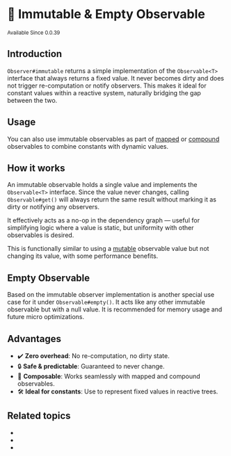 # 🗿 Immutable & Empty Observable

<sup>
Available Since 0.0.39
</sup>

## Introduction

`Observer#immutable` returns a simple implementation of the `Observable<T>` interface that always returns a fixed value.
It never becomes dirty and does not trigger re-computation or notify observers. 
This makes it ideal for constant values within a reactive system, naturally bridging the gap between the two.

## Usage
<code-block lang="java" src="common/CodeSnippets.java" include-symbol="immutable"/>

You can also use immutable observables as part of [mapped](mapped-observable.md) or [compound](compound-observable.md) observables to combine constants with dynamic values.

## How it works

An immutable observable holds a single value and implements the `Observable<T>` interface.
Since the value never changes, calling `Observable#get()` will always return the same result without marking it as dirty or notifying any observers.

It effectively acts as a no-op in the dependency graph — useful for simplifying logic where a value is static, but uniformity with other observables is desired.

This is functionally similar to using a [mutable](mutable-observable.md) observable value but not changing its value, with some performance benefits.

## Empty Observable
Based on the immutable observer implementation is another special use case for it under `Observable#empty()`. It acts like any other immutable observable but with a null value.
It is recommended for memory usage and future micro optimizations.

## Advantages
- ✔️ **Zero overhead**: No re-computation, no dirty state.
- 🔒 **Safe & predictable**: Guaranteed to never change.
- 🧱 **Composable**: Works seamlessly with mapped and compound observables.
- 🛠️ **Ideal for constants**: Use to represent fixed values in reactive trees.

## Related topics
* [](mapped-observable.md)
* [](compound-observable.md)
* [](mutable-observable.md)